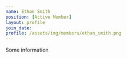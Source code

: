 ```yaml
---
name: Ethan Smith
position: [Active Member]
layout: profile
join_date: 
profile: /assets/img/members/ethan_smith.png
---
```

Some information